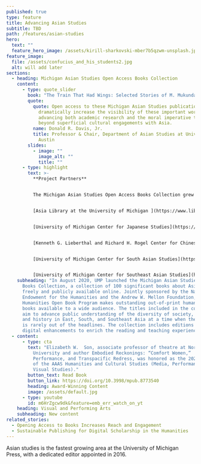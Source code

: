```yaml
---
published: true
type: feature
title: Advancing Asian Studies
subtitle: TBD
path: /features/asian-studies
hero:
  text: ""
  feature_hero_image: /assets/kirill-sharkovski-mber7b5qzwm-unsplash.jpg
feature_image:
  file: /assets/confucius_and_his_students2.jpg
  alt: will add later
sections:
  - heading: Michigan Asian Studies Open Access Books Collection
    content:
      - type: quote_slider
        book: "The Train That Had Wings: Selected Stories of M. Mukundan"
        quote:
          quote: Open access to these Michigan Asian Studies publications will
            dramatically increase the visibility of these important works,
            advancing both academic research and the moral imperative to move
            beyond superficial cultural engagements with Asia.
          name: Donald R. Davis, Jr.
          title: Professor & Chair, Department of Asian Studies at University of Texas at
            Austin
        slides:
          - image: ""
            image_alt: ""
            title: ""
      - type: highlight
        text: >-
          **Project Partners**


          The Michigan Asian Studies Open Access Books Collection grew from a partnership between faculty from four Asian Studies Centers at the University of Michigan, librarians from U-M Asia Library and International Studies, and University of Michigan Press staff.


          [Asia Library at the University of Michigan ](https://www.lib.umich.edu/locations-and-hours/asia-library/collections-and-history)


          [University of Michigan Center for Japanese Studies](https://ii.umich.edu/cjs)


          [Kenneth G. Lieberthal and Richard H. Rogel Center for Chinese Studies at the University of Michigan](https://ii.umich.edu/lrccs) 


          [University of Michigan Center for South Asian Studies](https://ii.umich.edu/csas) 


          [University of Michigan Center for Southeast Asian Studies](https://ii.umich.edu/cseas)
    subheading: "In August 2020, UMP launched the Michigan Asian Studies Open Access
      Books Collection, a collection of 100 significant books about Asia made
      freely and publicly available online. Jointly sponsored by the National
      Endowment for the Humanities and the Andrew W. Mellon Foundation, the
      Humanities Open Book Program makes outstanding out-of-print humanities
      books available to a wide audience. The titles included in the collection
      aim to advance public understanding of the diversity of society, culture,
      and history in East, South, and Southeast Asia at a time when the region
      is rarely out of the headlines. The collection includes editions that use
      digital enhancements to enrich the reading and teaching experience. "
  - content:
      - type: cta
        text: "Elizabeth W.  Son, associate professor of theatre at Northwestern
          University and author Embodied Reckonings: “Comfort Women,”
          Performance, and Transpacific Redress, was honored as the 2020 Winner
          of the AAAS Humanities and Cultural Studies (Media, Performance, and
          Visual Studies)."
        button_text: Read Book
        button_link: https://doi.org/10.3998/mpub.8773540
        heading: Award-Winning Content
        image: /assets/default.jpg
      - type: youtube
        id: m6HrZgcw9dk&feature=emb_err_watch_on_yt
    heading: Visual and Performing Arts
    subheading: New content
related_stories:
  - Opening Access to Books Increases Reach and Engagement
  - Sustainable Publishing for Digital Scholarship in the Humanities
---
```

Asian studies is the fastest growing area at the University of Michigan Press, with a dedicated editor appointed in 2016.